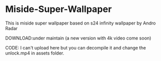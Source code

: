 # Miside-Super-Wallpaper
This is miside super wallpaper based on s24 infinity wallpaper by  Andro Radar

DOWNLOAD:under maintain (a new version with 4k video come soon)

CODE: I can't upload here but you can decompile it and change the unlock.mp4 in assets folder.
